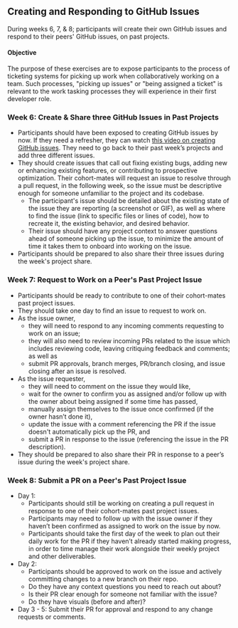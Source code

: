 ## Creating and Responding to GitHub Issues

During weeks 6, 7, & 8; participants will create their own GitHub issues and respond to their peers' GitHub issues, on past projects.

#### Objective

The purpose of these exercises are to expose participants to the process of ticketing systems for picking up work when collaboratively working on a team. Such processes, "picking up issues" or "being assigned a ticket" is relevant to the work tasking processes they will experience in their first developer role.

### Week 6: Create & Share three GitHub Issues in Past Projects

- Participants should have been exposed to creating GitHub issues by now. If they need a refresher, they can watch [this video on creating GitHub issues](https://www.dropbox.com/scl/fi/hbz2rzxbrda6gfvq11xnv/How-to-Create-a-GitHub-Issue.mp4?rlkey=0d63w2fisn33fepjnlcxj919g&st=1vy3gnu4&dl=0). They need to go back to their past week’s projects and add three different issues.
- They should create issues that call out fixing existing bugs, adding new or enhancing existing features, or contributing to prospective optimization. Their cohort-mates will request an issue to resolve through a pull request, in the following week, so the issue must be descriptive enough for someone unfamiliar to the project and its codebase.
  - The participant's issue should be detailed about the existing state of the issue they are reporting (a screenshot or GIF), as well as where to find the issue (link to specific files or lines of code), how to recreate it, the existing behavior, and desired behavior.
  - Their issue should have any project context to answer questions ahead of someone picking up the issue, to minimize the amount of time it takes them to onboard into working on the issue.
- Participants should be prepared to also share their three issues during the week's project share.

### Week 7: Request to Work on a Peer's Past Project Issue

- Participants should be ready to contribute to one of their cohort-mates past project issues.
- They should take one day to find an issue to request to work on.
- As the issue owner,
  - they will need to respond to any incoming comments requesting to work on an issue;
  - they will also need to review incoming PRs related to the issue which includes reviewing code, leaving critiquing feedback and comments; as well as
  - submit PR approvals, branch merges, PR/branch closing, and issue closing after an issue is resolved.
- As the issue requester,
  - they will need to comment on the issue they would like,
  - wait for the owner to confirm you as assigned and/or follow up with the owner about being assigned if some time has passed,
  - manually assign themselves to the issue once confirmed (if the owner hasn’t done it),
  - update the issue with a comment referencing the PR if the issue doesn't automatically pick up the PR, and
  - submit a PR in response to the issue (referencing the issue in the PR description).
- They should be prepared to also share their PR in response to a peer’s issue during the week's project share.

### Week 8: Submit a PR on a Peer's Past Project Issue

- Day 1:
  - Participants should still be working on creating a pull request in response to one of their cohort-mates past project issues.
  - Participants may need to follow up with the issue owner if they haven’t been confirmed as assigned to work on the issue by now.
  - Participants should take the first day of the week to plan out their daily work for the PR if they haven’t already started making progress, in order to time manage their work alongside their weekly project and other deliverables.
- Day 2:
  - Participants should be approved to work on the issue and actively committing changes to a new branch on their repo.
  - Do they have any context questions you need to reach out about?
  - Is their PR clear enough for someone not familiar with the issue?
  - Do they have visuals (before and after)?
- Day 3 - 5: Submit their PR for approval and respond to any change requests or comments.
